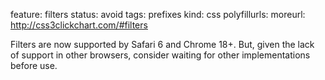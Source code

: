 feature: filters
status: avoid
tags: prefixes
kind: css
polyfillurls:
moreurl: http://css3clickchart.com/#filters

Filters are now supported by Safari 6 and Chrome 18+. But, given the lack of support in other browsers, consider waiting for other implementations before use. 